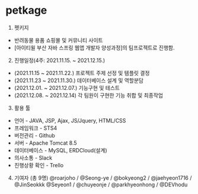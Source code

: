 # petkage

1. 펫키지
- 반려동물 용품 쇼핑몰 및 커뮤니티 사이트
- [아이티윌 부산 자바 스프링 웹앱 개발자 양성과정]의 팀프로젝트로 진행함.

2. 진행일정(4주: 2021.11.15. ~ 2021.12.15.)
- (2021.11.15 ~ 2021.11.22.) 프로젝트 주제 선정 및 템플릿 결정
- (2021.11.23 ~ 2021.11.30.) 데이터베이스 설계 및 역할분담
- (2021.12.01. ~ 2021.12.07.) 기능구현 및 테스트
- (2021.12.08. ~ 2021.12.14) 각 팀원이 구현한 기능 취합 및 최종작업

3. 활용 툴
- 언어 - JAVA, JSP, Ajax, JS/Jquery, HTML/CSS
- 프레임워크 - STS4
- 버전관리 - Github
- 서버 - Apache Tomcat 8.5
- 데이터베이스 - MySQL, ERDCloud(설계)
- 의사소통 - Slack
- 진행상황 확인 - Trello
 
4. 기여자 (총 9명)
@roarjoho / @Seong-ye / @bokyeong2 / @jaehyeon1716 / @JinSeokkk
@Seyeon1 / @chuyeonje / @parkhyeonhong / @DEVhodu

